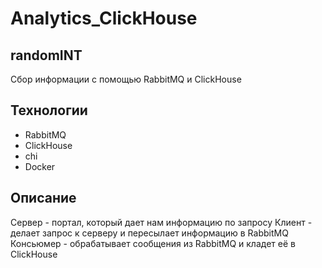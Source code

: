 # Analytics_ClickHouse


## randomINT
Сбор информации с помощью RabbitMQ и ClickHouse

## Технологии
- RabbitMQ
- ClickHouse
- chi
- Docker

## Описание

Сервер - портал, который дает нам информацию по запросу 
Клиент - делает запрос к серверу и пересылает информацию в RabbitMQ
Консьюмер - обрабатывает сообщения из RabbitMQ и кладет её в ClickHouse


